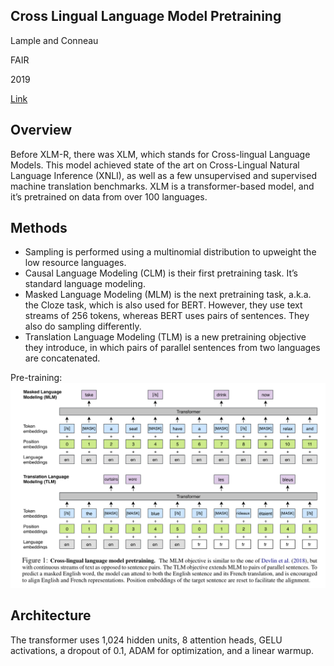 ## Cross Lingual Language Model Pretraining

Lample and Conneau

FAIR

2019

[Link](https://arxiv.org/abs/1901.07291)

## Overview

Before XLM-R, there was XLM, which stands for Cross-lingual Language Models. This model achieved state of the art on Cross-Lingual Natural Language Inference (XNLI), as well as a few unsupervised and supervised machine translation benchmarks. XLM is a transformer-based model, and it’s pretrained on data from over 100 languages.

## Methods

* Sampling is performed using a multinomial distribution to upweight the low resource languages.
* Causal Language Modeling (CLM) is their first pretraining task. It’s standard language modeling.
* Masked Language Modeling (MLM) is the next pretraining task, a.k.a. the Cloze task, which is also used for BERT. However, they use text streams of 256 tokens, whereas BERT uses pairs of sentences. They also do sampling differently.
* Translation Language Modeling (TLM) is a new pretraining objective they introduce, in which pairs of parallel sentences from two languages are concatenated.

Pre-training:
![](Figures/xlm-1.png)

## Architecture

The transformer uses 1,024 hidden units, 8 attention heads, GELU activations, a dropout of 0.1, ADAM for optimization, and a linear warmup.






















